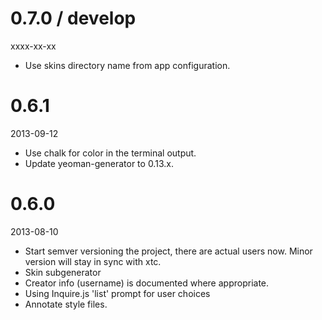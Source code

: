 
# 0.7.0 / develop

xxxx-xx-xx

 - Use skins directory name from app configuration.


# 0.6.1

2013-09-12

- Use chalk for color in the terminal output.
- Update yeoman-generator to 0.13.x.


# 0.6.0

2013-08-10

- Start semver versioning the project, there are actual users now. Minor version will stay in sync with xtc.
- Skin subgenerator
- Creator info (username) is documented where appropriate.
- Using Inquire.js 'list' prompt for user choices
- Annotate style files.